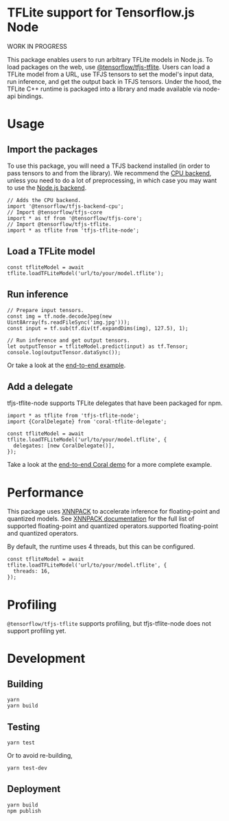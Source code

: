 # TFLite support for Tensorflow.js Node
WORK IN PROGRESS

This package enables users to run arbitrary TFLite models in Node.js. To load packages on the web, use [@tensorflow/tfjs-tflite](https://github.com/tensorflow/tfjs/tree/master/tfjs-tflite). Users can load a TFLite model from a URL, use TFJS tensors to set the model's input data, run inference, and get the output back in TFJS tensors. Under the hood, the TFLite C++ runtime is packaged into a library and made available via node-api bindings. 

# Usage
## Import the packages
To use this package, you will need a TFJS backend installed (in order to pass tensors to and from the library). We recommend the [CPU backend](https://github.com/tensorflow/tfjs/tree/master/tfjs-backend-cpu), unless you need to do a lot of preprocessing, in which case you may want to use the [Node.js backend](https://github.com/tensorflow/tfjs/tree/master/tfjs-node).

```
// Adds the CPU backend.
import '@tensorflow/tfjs-backend-cpu';
// Import @tensorflow/tfjs-core
import * as tf from '@tensorflow/tfjs-core';
// Import @tensorflow/tfjs-tflite.
import * as tflite from 'tfjs-tflite-node';
```

## Load a TFLite model
```
const tfliteModel = await tflite.loadTFLiteModel('url/to/your/model.tflite');
```

## Run inference
```
// Prepare input tensors.
const img = tf.node.decodeJpeg(new Uint8Array(fs.readFileSync('img.jpg')));
const input = tf.sub(tf.div(tf.expandDims(img), 127.5), 1);

// Run inference and get output tensors.
let outputTensor = tfliteModel.predict(input) as tf.Tensor;
console.log(outputTensor.dataSync());
```
Or take a look at the [end-to-end example](https://github.com/tensorflow/sig-tfjs/tree/main/tfjs-tflite-node-codelab/cpu_inference_working).

## Add a delegate
tfjs-tflite-node supports TFLite delegates that have been packaged for npm.

```
import * as tflite from 'tfjs-tflite-node';
import {CoralDelegate} from 'coral-tflite-delegate';

const tfliteModel = await tflite.loadTFLiteModel('url/to/your/model.tflite', {
  delegates: [new CoralDelegate()],
});
```
Take a look at the [end-to-end Coral demo](https://github.com/tensorflow/sig-tfjs/tree/main/tfjs-tflite-node-codelab/coral_inference_working) for a more complete example.

# Performance
This package uses [XNNPACK](https://github.com/google/XNNPACK) to accelerate inference for floating-point and quantized models. See [XNNPACK documentation](https://github.com/tensorflow/tensorflow/blob/master/tensorflow/lite/delegates/xnnpack/README.md#limitations-and-supported-operators) for the full list of supported floating-point and quantized operators.supported floating-point and quantized operators.

By default, the runtime uses 4 threads, but this can be configured.
```
const tfliteModel = await tflite.loadTFLiteModel('url/to/your/model.tflite', {
  threads: 16,
});
```

# Profiling
`@tensorflow/tfjs-tflite` supports profiling, but tfjs-tflite-node does not support profiling yet.

# Development
## Building
```
yarn
yarn build
```
## Testing
```
yarn test
```
Or to avoid re-building,
```
yarn test-dev
```
## Deployment
```
yarn build
npm publish
```
